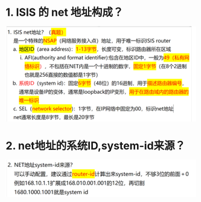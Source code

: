 # 1. ISIS 的 net 地址构成？

![alt text](images/面试题---net地址/image.png)

# 2. net地址的系统ID,system-id来源？
![alt text](images/面试题---net地址/image-1.png)